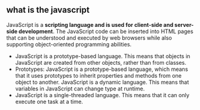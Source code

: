 ## what is the javascript 
JavaScript is a **scripting language and is used for client-side and server-side development**. The JavaScript code can be inserted into HTML pages that can be understood and executed by web browsers while also supporting object-oriented programming abilities.
-  JavaScript is a prototype-based language. This means that objects in JavaScript are created from other objects, rather than from classes.
-  Prototypes: JavaScript is a prototype-based language, which means that it uses prototypes to inherit properties and methods from one object to another.
  JavaScript is a dynamic language. This means that variables in JavaScript can change type at runtime.
- JavaScript is a single-threaded language. This means that it can only execute one task at a time.
